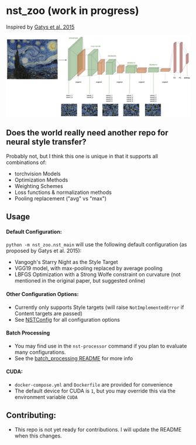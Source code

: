 # nst_zoo (work in progress)
Inspired by [Gatys et al. 2015](https://arxiv.org/abs/1508.06576)

![frontispiece](img/frontispiece.png)

## Does the world really need another repo for neural style transfer?
Probably not, but I think this one is unique in that it supports all combinations of:
- torchvision Models
- Optimization Methods
- Weighting Schemes
- Loss functions & normalization methods
- Pooling replacement ("avg" vs "max")

## Usage
#### Default Configuration:
`python -m nst_zoo.nst_main` will use the following default configuration (as proposed by Gatys et al. 2015):
- Vangogh's Starry Night as the Style Target
- VGG19 model, with max-pooling replaced by average pooling
- LBFGS Optimization with a Strong Wolfe constraint on curvature (not mentioned in the original paper, but suggested online)

#### Other Configuration Options:
- Currently only supports Style targets (will raise `NotImplementedError` if Content targets are passed)
- See [NSTConfig](https://github.com/Nick-Morgan/nst-zoo/blob/main/nst_zoo/config.py) for all configuration options

#### Batch Processing
- You may find use in the `nst-processor` command if you plan to evaluate many configurations.
- See the [batch_processing README](https://github.com/Nick-Morgan/nst-zoo/blob/main/nst_zoo/batch_processing/README.md) for more info 

#### CUDA:
- `docker-compose.yml` and `Dockerfile` are provided for convenience
-  The default device for CUDA is `1`, but you may override this via the environment variable `CUDA`


## Contributing:
- This repo is not yet ready for contributions. I will update the README when this changes.


